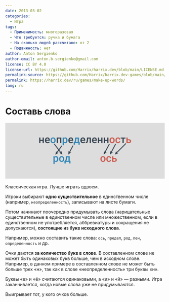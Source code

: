```yaml
---
date: 2013-03-02
categories:
  - Игра
tags:
  - Применимость: многоразовая
  - Что требуется: ручка и бумага
  - На сколько людей рассчитано: от 2
  - Подвижность: нет
author: Anton Sergienko
author-email: anton.b.sergienko@gmail.com
license: CC BY 4.0
license-url: https://github.com/Harrix/harrix.dev/blob/main/LICENSE.md
permalink-source: https://github.com/Harrix/harrix.dev-games/blob/main/make-up-words/make-up-words.md
permalink: https://harrix.dev/ru/games/make-up-words/
lang: ru
---
```


# Составь слова

![Featured image](featured-image.svg)

Классическая игра. Лучше играть вдвоем.

Игроки выбирают **одно существительное** в единственном числе (например, `неопределенность`), записывают на листе бумаги.

Потом начинают поочередно придумывать слова (нарицательные существительные в единственном числе или множественном, если в единственном не употребляется, аббревиатуры и сокращения не допускаются), **состоящие из букв исходного слова**.

Например, можно составить такие слова: `ось`, `предел`, `род`, `лен`, `определенность` и др.

Очки даются **за количество букв в слове**. В составленном слове не может быть одинаковых букв больше, чем в исходном слове. Например, в данном примере в составленном слове не может быть больше трех «н», так как в слове «неопределенность» три буквы «н».

Буквы «е» и «ё» считаются одинаковыми, а «и» и «й» — разными. Игра заканчивается, когда новые слова уже не придумываются.

Выигрывает тот, у кого очков больше.
